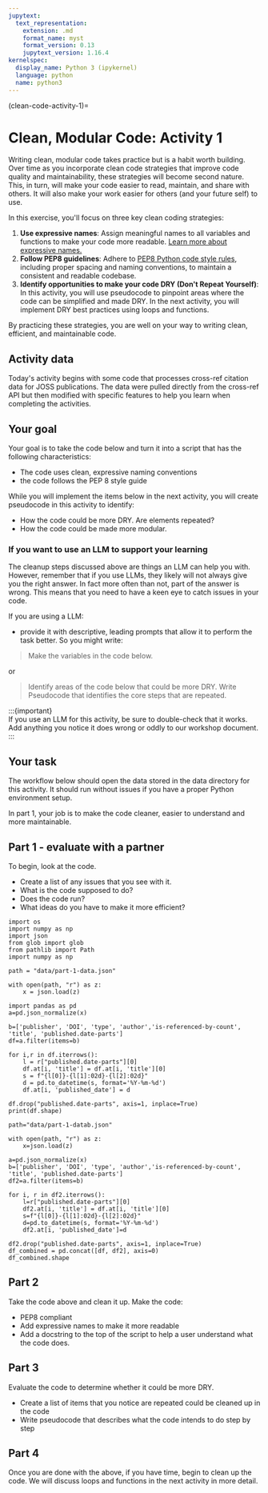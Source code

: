 ```yaml
---
jupytext:
  text_representation:
    extension: .md
    format_name: myst
    format_version: 0.13
    jupytext_version: 1.16.4
kernelspec:
  display_name: Python 3 (ipykernel)
  language: python
  name: python3
---
```


(clean-code-activity-1)=
# Clean, Modular Code: Activity 1

Writing clean, modular code takes practice but is a habit worth building. Over time as you incorporate clean code strategies that improve code quality and maintainability, these strategies will become second nature. This, in turn, will make your code easier to read, maintain, and share with others. It will also make your work easier for others (and your future self) to use. 

In this exercise, you'll focus on three key clean coding strategies:

1. **Use expressive names**: Assign meaningful names to all variables and functions to make your code more readable. [Learn more about expressive names.](../python-expressive-code.md)
2. **Follow PEP8 guidelines**: Adhere to [PEP8 Python code style rules](../python-pep-8.md), including proper spacing and naming conventions, to maintain a consistent and readable codebase.
3. **Identify opportunities to make your code DRY (Don't Repeat Yourself)**: In this activity, you will use pseudocode to pinpoint areas where the code can be simplified and made DRY. In the next activity, you will implement DRY best practices using loops and functions. 

By practicing these strategies, you are well on your way to writing clean, efficient, and maintainable code.

## Activity data 

Today's activity begins with some code that processes cross-ref citation data for JOSS publications. The data were pulled directly from the cross-ref API but then modified with specific features to help you learn when completing the activities.

## Your goal 
Your goal is to take the code below and turn it into a script that has the following characteristics:

* The code uses clean, expressive naming conventions
* the code follows the PEP 8 style guide

While you will implement the items below in the next activity, you will create pseudocode in this activity to identify:

* How the code could be more DRY. Are elements repeated? 
* How the code could be made more modular. 

### If you want to use an LLM to support your learning 

The cleanup steps discussed above are things an LLM can help you with. However, remember that if you use LLMs, they likely will not always give you the right answer. In fact more often than not, part of the answer is wrong. This means that you need to have a keen eye to catch issues in your code.

If you are using a LLM: 

* provide it with descriptive, leading prompts that allow it to perform the task better. So you might write:

> Make the variables in the code below.

or

> Identify areas of the code below that could be more DRY. Write Pseudocode that identifies the core steps that are repeated.

:::{important}  
If you use an LLM for this activity, be sure to double-check that it works. Add anything you notice it does wrong or oddly to our workshop document.  
:::

## Your task

The workflow below should open the data stored in the data directory for this activity. It should run without issues if you have a proper Python environment setup. 

In part 1, your job is to make the code cleaner, easier to understand and more maintainable.


## Part 1 - evaluate with a partner 

To begin, look at the code. 

* Create a list of any issues that you see with it.
* What is the code supposed to do?
* Does the code run?
* What ideas do you have to make it more efficient? 

```{code-cell} ipython3
import os
import numpy as np
import json
from glob import glob 
from pathlib import Path
import numpy as np

path = "data/part-1-data.json"

with open(path, "r") as z:
    x = json.load(z)
    
import pandas as pd
a=pd.json_normalize(x)

b=['publisher', 'DOI', 'type', 'author','is-referenced-by-count', 'title', 'published.date-parts']
df=a.filter(items=b)

for i,r in df.iterrows():
    l = r["published.date-parts"][0]
    df.at[i, 'title'] = df.at[i, 'title'][0]
    s = f"{l[0]}-{l[1]:02d}-{l[2]:02d}"
    d = pd.to_datetime(s, format='%Y-%m-%d')
    df.at[i, 'published_date'] = d

df.drop("published.date-parts", axis=1, inplace=True) 
print(df.shape)

path="data/part-1-datab.json"

with open(path, "r") as z:
    x=json.load(z)

a=pd.json_normalize(x)
b=['publisher', 'DOI', 'type', 'author','is-referenced-by-count', 'title', 'published.date-parts']
df2=a.filter(items=b)

for i, r in df2.iterrows():
    l=r["published.date-parts"][0]
    df2.at[i, 'title'] = df.at[i, 'title'][0]
    s=f"{l[0]}-{l[1]:02d}-{l[2]:02d}"
    d=pd.to_datetime(s, format='%Y-%m-%d')
    df2.at[i, 'published_date']=d

df2.drop("published.date-parts", axis=1, inplace=True) 
df_combined = pd.concat([df, df2], axis=0)
df_combined.shape
```

## Part 2 

Take the code above and clean it up. Make the code:

* PEP8 compliant
* Add expressive names to make it more readable
* Add a docstring to the top of the script to help a user understand what the code does.


## Part 3

Evaluate the code to determine whether it could be more DRY. 
* Create a list of items that you notice are repeated could be cleaned up in the code
* Write pseudocode that describes what the code intends to do step by step 


## Part 4 

Once you are done with the above, if you have time, begin to clean up the code. We will discuss loops and functions in the next activity in more detail.
